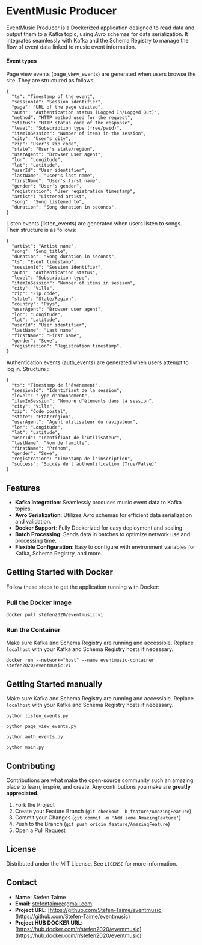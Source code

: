 
# EventMusic Producer

EventMusic Producer is a Dockerized application designed to read data and output them to a Kafka topic, using Avro schemas for data serialization. It integrates seamlessly with Kafka and the Schema Registry to manage the flow of event data linked to music event information.

#### Event types
Page view events (page_view_events) are generated when users browse the site. They are structured as follows:
```
{
  "ts": "Timestamp of the event",
  "sessionId": "Session identifier",
  "page": "URL of the page visited",
  "auth": "Authentication status (Logged In/Logged Out)",
  "method": "HTTP method used for the request",
  "status": "HTTP status code of the response",
  "level": "Subscription type (free/paid)",
  "itemInSession": "Number of items in the session",
  "city": "User's city",
  "zip": "User's zip code",
  "state": "User's state/region",
  "userAgent": "Browser user agent",
  "lon": "Longitude",
  "lat": "Latitude",
  "userId": "User identifier",
  "lastName": "User's last name",
  "firstName": "User's first name",
  "gender": "User's gender",
  "registration": "User registration timestamp",
  "artist": "Listened artist",
  "song": "Song listened to",
  "duration": "Song duration in seconds".
}
```

Listen events (listen_events) are generated when users listen to songs. Their structure is as follows:
```
{
  "artist": "Artist name",
  "song": "Song title",
  "duration": "Song duration in seconds",
  "ts": "Event timestamp",
  "sessionId": "Session identifier",
  "auth": "Authentication status",
  "level": "Subscription type",
  "itemInSession": "Number of items in session",
  "city": "Ville",
  "zip": "Zip code",
  "state": "State/Region",
  "country": "Pays",
  "userAgent": "Browser user agent",
  "lon": "Longitude",
  "lat": "Latitude",
  "userId": "User identifier",
  "lastName": "Last name",
  "firstName": "First name",
  "gender": "Sexe",
  "registration": "Registration timestamp".
}
```
Authentication events (auth_events) are generated when users attempt to log in. Structure :
```
{
  "ts": "Timestamp de l'événement",
  "sessionId": "Identifiant de la session",
  "level": "Type d'abonnement",
  "itemInSession": "Nombre d'éléments dans la session",
  "city": "Ville",
  "zip": "Code postal",
  "state": "État/région",
  "userAgent": "Agent utilisateur du navigateur",
  "lon": "Longitude",
  "lat": "Latitude",
  "userId": "Identifiant de l'utilisateur",
  "lastName": "Nom de famille",
  "firstName": "Prénom",
  "gender": "Sexe",
  "registration": "Timestamp de l'inscription",
  "success": "Succès de l'authentification (True/False)"
}
```

## Features

- **Kafka Integration**: Seamlessly produces music event data to Kafka topics.
- **Avro Serialization**: Utilizes Avro schemas for efficient data serialization and validation.
- **Docker Support**: Fully Dockerized for easy deployment and scaling.
- **Batch Processing**: Sends data in batches to optimize network use and processing time.
- **Flexible Configuration**: Easy to configure with environment variables for Kafka, Schema Registry, and more.

## Getting Started with Docker

Follow these steps to get the application running with Docker:

### Pull the Docker Image

```
docker pull stefen2020/eventmusic:v1
```

### Run the Container

Make sure Kafka and Schema Registry are running and accessible. Replace `localhost` with your Kafka and Schema Registry hosts if necessary.

```
docker run --network="host" --name eventmusic-container stefen2020/eventmusic:v1
```

## Getting Started manually

Make sure Kafka and Schema Registry are running and accessible. Replace `localhost` with your Kafka and Schema Registry hosts if necessary.

```
python listen_events.py

python page_view_events.py

python auth_events.py

python main.py
```

## Contributing

Contributions are what make the open-source community such an amazing place to learn, inspire, and create. Any contributions you make are **greatly appreciated**.

1. Fork the Project
2. Create your Feature Branch (`git checkout -b feature/AmazingFeature`)
3. Commit your Changes (`git commit -m 'Add some AmazingFeature'`)
4. Push to the Branch (`git push origin feature/AmazingFeature`)
5. Open a Pull Request

## License

Distributed under the MIT License. See `LICENSE` for more information.

## Contact

- **Name**: Stefen Taime
- **Email**: [stefentaime@gmail.com](mailto:stefen@example.com)
- **Project URL**: [https://github.com/Stefen-Taime/eventmusic](https://github.com/Stefen-Taime/eventmusic)
- **Project HUB DOCKER URL**: [https://hub.docker.com/r/stefen2020/eventmusic](https://hub.docker.com/r/stefen2020/eventmusic)
